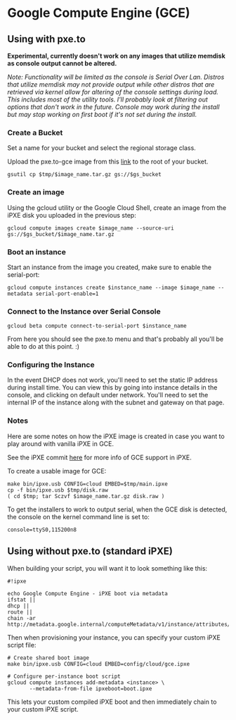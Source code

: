 # Google Compute Engine (GCE)

## Using with pxe.to

**Experimental, currently doesn't work on any images that utilize memdisk as console output cannot be altered.**

*Note: Functionality will be limited as the console is Serial Over Lan.  Distros that utilize memdisk may not provide output while other distros that are retrieved via kernel allow for altering of the console settings during load.  This includes most of the utility tools.  I'll probably look at filtering out options that don't work in the future.  Console may work during the install but may stop working on first boot if it's not set during the install.*

### Create a Bucket

Set a name for your bucket and select the regional storage class.

Upload the pxe.to-gce image from this [link](https://i.pxe.to/ipxe/pxe.to-gce.tar.gz) to the root of your bucket.

    gsutil cp $tmp/$image_name.tar.gz gs://$gs_bucket

### Create an image

Using the gcloud utility or the Google Cloud Shell, create an image from the iPXE disk you uploaded in the previous step:

    gcloud compute images create $image_name --source-uri gs://$gs_bucket/$image_name.tar.gz

### Boot an instance

Start an instance from the image you created, make sure to enable the serial-port:

    gcloud compute instances create $instance_name --image $image_name --metadata serial-port-enable=1

### Connect to the Instance over Serial Console

    gcloud beta compute connect-to-serial-port $instance_name

From here you should see the pxe.to menu and that's probably all you'll be able to do at this point. :)

### Configuring the Instance

In the event DHCP does not work, you'll need to set the static IP address during install time.  You can view this by going into instance details in the console, and clicking on default under network.  You'll need to set the internal IP of the instance along with the subnet and gateway on that page.

### Notes

Here are some notes on how the iPXE image is created in case you want to play around with vanilla iPXE in GCE.

See the iPXE commit [here](https://github.com/ipxe/ipxe/commit/de85336abb7861e4ea4df2e296eb33d179c7c9bd) for more info of GCE support in iPXE.

To create a usable image for GCE:

    make bin/ipxe.usb CONFIG=cloud EMBED=$tmp/main.ipxe
    cp -f bin/ipxe.usb $tmp/disk.raw
    ( cd $tmp; tar Sczvf $image_name.tar.gz disk.raw )

To get the installers to work to output serial, when the GCE disk is detected, the console on the kernel command line is set to:

    console=ttyS0,115200n8

## Using without pxe.to (standard iPXE)

When building your script, you will want it to look something like this:

    #!ipxe

    echo Google Compute Engine - iPXE boot via metadata
    ifstat ||
    dhcp ||
    route ||
    chain -ar http://metadata.google.internal/computeMetadata/v1/instance/attributes/ipxeboot

Then when provisioning your instance, you can specify your custom iPXE script file:

    # Create shared boot image
    make bin/ipxe.usb CONFIG=cloud EMBED=config/cloud/gce.ipxe

    # Configure per-instance boot script
    gcloud compute instances add-metadata <instance> \
           --metadata-from-file ipxeboot=boot.ipxe

This lets your custom compiled iPXE boot and then immediately chain to your
custom iPXE script.
